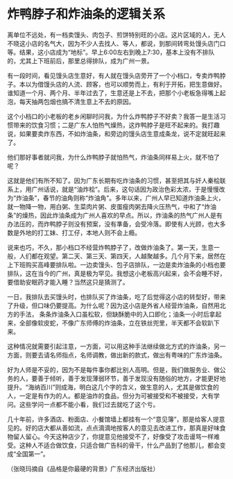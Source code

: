 # 炸鸭脖子和炸油条的逻辑关系

离单位不远处，有一档卖馒头、肉包子、煎饼特别旺的小店。这片区域的人，无人不晓这小店的名气大，因为不少人去找人、等人，都说，到那间转弯处馒头店门口等。结果，这小店成为“地标”。早上6∶00左右到晚上7∶30，基本上没有不排队的，尤其上下班前后，那里总得排队，成为广州一景。 

有一段时间，看见馒头店生意好，有人就在馒头店旁开了一个小档口，专卖炸鸭脖子。本以为借馒头店的人流、顾客，也可以顺势而上，有利于开拓，把生意做好。谁知道一个月、两个月、半年过去了，生意还是上不去，把那个小老板急得嘴上起泡，每天抽两包烟也搞不清生意上不去的原因。 

这个小档口的小老板的老乡闲聊时问我，为什么炸鸭脖子不好卖？我答一是生活习惯带来的饮食习惯；二是广东人怕热气燥热，这炸鸭脖子是旺不起来的。我打趣说，如果要卖炸东西，不如炸油条，和旁边的馒头店生意成条龙，说不定就旺起来了。 

他们那好事者就问我，为什么炸鸭脖子就怕热气，炸油条同样易上火，就不怕了呢？ 

这就是他们有所不知了。因为广东长期有吃炸油条的习惯，甚至把其与奸人秦桧联系上，用广州话说，就是“油炸桧”。后来，这句话因为政治色彩太浓，于是慢慢改为“炸油条”，春节的油角则称“炸油角”。多年以来，广州人早已知道炸油条上火，就一物降一物，用白粥、生菜肉片粥、皮蛋瘦肉粥去降火压热气，中和了“炸油条”的燥热，因此炸油条成为广州人喜欢的早点。所以，炸油条的热气广州人是有办法压的，而炸鸭脖子则没有预案，没有準备，会受冷落。即使有人光顾，也大多数是外地的打工妹、打工仔，本地人则不会上瘾。 

说来也巧，不久，那小档口不经营炸鸭脖子了，改做炸油条了。第一天，生意一般，人们都在观望。第二天、第三天、第四天，人越聚越多。几个月下来，居然在上下班购买高峰要排队啦。一边卖馒头、包子店排队，一边是卖炸油条的小档也要排队，这在当今的广州，真是极为罕见。我想这小老板高兴起来，会不会睡不好，要借助安眠药才能入睡？当然这只是猜测了。 

一日，我排队去买馒头时，也排队买了炸油条，吃了后觉得这小店的转型好，带来了升级，但口味仍要提高。为什么呢？因为这小店是外省人经营炸油条，自然用北方的手法， 条条炸油条入口虽松软，但缺酥脆中的入口即化；油条一小时后拿起来，全部像软皮蛇，不像广东师傅的炸油条，立在铁丝兜里，半天都不会软趴下来。 

这种情况就需要引起注意，一方面，可以用这种手法继续做北方式的炸油条，另一方面，则要去请名师指点，名师调教，做出新的款式，做出有粤味的广东炸油条。 

好为人师是不妥的，因为不是每件事你都比别人高明。但是，我们做服务业、做公务的人，要善于倾听，善于发现薄弱环节，善于发现没有随俗的地方，才能更好地提升。“海纳百川”则成海，明白这几个字的含义，做生意的人，尤其是做饮食的人，一定是有作为的人。都是油炸的食品，但分为可被接受和不被接受，大有学问。这些学问一点都不能小看，我们过去就吃了这个亏。 

几十年前，许多酒店、粉面店、小餐馆墙上都挂有一个“意见簿”，那是给客人提意见的。好的店大都从善如流，点点滴滴地按客人的意见去改进工作，那真是好味食物留人留心。今天这种店少了，你提意见他接受不了，好像受了攻击谩骂一样难受。这种人不适合做饮食，只适合做广告科的骨干，什么产品到了他那儿，都会变成“全国第一”。 

（张晓玛摘自《品格是你最硬的背景》广东经济出版社）